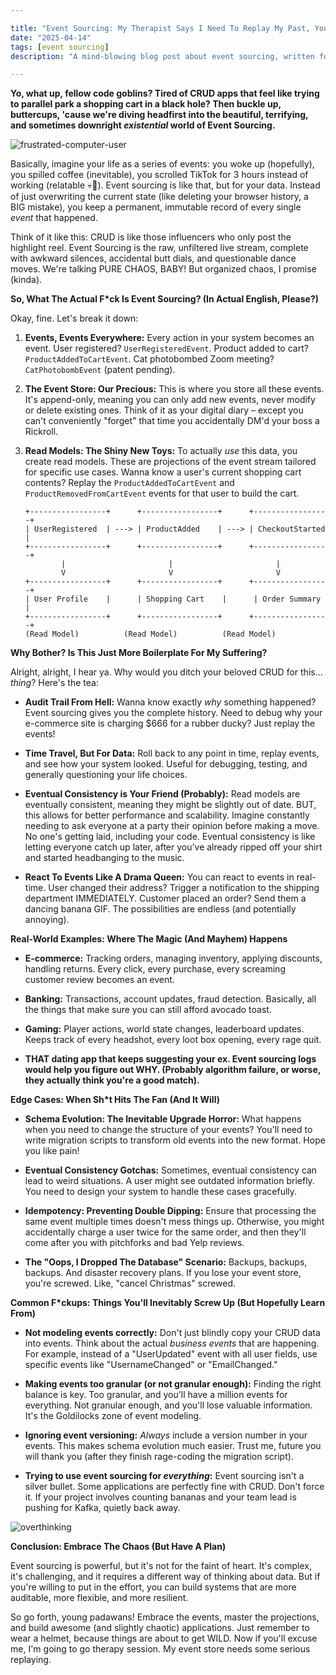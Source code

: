 ```yaml
---

title: "Event Sourcing: My Therapist Says I Need To Replay My Past, Your Database Does Too"
date: "2025-04-14"
tags: [event sourcing]
description: "A mind-blowing blog post about event sourcing, written for chaotic Gen Z engineers. Because apparently CRUD is BOOMER."

---
```


**Yo, what up, fellow code goblins? Tired of CRUD apps that feel like trying to parallel park a shopping cart in a black hole? Then buckle up, buttercups, 'cause we're diving headfirst into the beautiful, terrifying, and sometimes downright *existential* world of Event Sourcing.**

![frustrated-computer-user](https://i.imgflip.com/7r9l3j.jpg)

Basically, imagine your life as a series of events: you woke up (hopefully), you spilled coffee (inevitable), you scrolled TikTok for 3 hours instead of working (relatable 💀🙏). Event sourcing is like that, but for your data. Instead of just overwriting the current state (like deleting your browser history, a BIG mistake), you keep a permanent, immutable record of every single *event* that happened.

Think of it like this: CRUD is like those influencers who only post the highlight reel. Event Sourcing is the raw, unfiltered live stream, complete with awkward silences, accidental butt dials, and questionable dance moves. We're talking PURE CHAOS, BABY! But organized chaos, I promise (kinda).

**So, What The Actual F*ck Is Event Sourcing? (In Actual English, Please?)**

Okay, fine. Let's break it down:

1.  **Events, Events Everywhere:** Every action in your system becomes an event. User registered? `UserRegisteredEvent`. Product added to cart? `ProductAddedToCartEvent`. Cat photobombed Zoom meeting? `CatPhotobombEvent` (patent pending).

2.  **The Event Store: Our Precious:** This is where you store all these events. It's append-only, meaning you can only add new events, never modify or delete existing ones. Think of it as your digital diary – except you can't conveniently "forget" that time you accidentally DM'd your boss a Rickroll.

3.  **Read Models: The Shiny New Toys:** To actually *use* this data, you create read models. These are projections of the event stream tailored for specific use cases. Wanna know a user's current shopping cart contents? Replay the `ProductAddedToCartEvent` and `ProductRemovedFromCartEvent` events for that user to build the cart.

    ```ascii
    +-----------------+      +-----------------+      +-----------------+
    | UserRegistered  | ---> | ProductAdded    | ---> | CheckoutStarted |
    +-----------------+      +-----------------+      +-----------------+
            |                       |                       |
            V                       V                       V
    +-----------------+      +-----------------+      +-----------------+
    | User Profile    |      | Shopping Cart    |      | Order Summary   |
    +-----------------+      +-----------------+      +-----------------+
    (Read Model)          (Read Model)          (Read Model)
    ```

**Why Bother? Is This Just More Boilerplate For My Suffering?**

Alright, alright, I hear ya. Why would you ditch your beloved CRUD for this… *thing*? Here's the tea:

*   **Audit Trail From Hell:** Wanna know exactly *why* something happened? Event sourcing gives you the complete history. Need to debug why your e-commerce site is charging $666 for a rubber ducky? Just replay the events!

*   **Time Travel, But For Data:** Roll back to any point in time, replay events, and see how your system looked. Useful for debugging, testing, and generally questioning your life choices.

*   **Eventual Consistency is Your Friend (Probably):** Read models are eventually consistent, meaning they might be slightly out of date. BUT, this allows for better performance and scalability. Imagine constantly needing to ask everyone at a party their opinion before making a move. No one's getting laid, including your code. Eventual consistency is like letting everyone catch up later, after you’ve already ripped off your shirt and started headbanging to the music.

*   **React To Events Like A Drama Queen:** You can react to events in real-time. User changed their address? Trigger a notification to the shipping department IMMEDIATELY. Customer placed an order? Send them a dancing banana GIF. The possibilities are endless (and potentially annoying).

**Real-World Examples: Where The Magic (And Mayhem) Happens**

*   **E-commerce:** Tracking orders, managing inventory, applying discounts, handling returns. Every click, every purchase, every screaming customer review becomes an event.

*   **Banking:** Transactions, account updates, fraud detection. Basically, all the things that make sure you can still afford avocado toast.

*   **Gaming:** Player actions, world state changes, leaderboard updates. Keeps track of every headshot, every loot box opening, every rage quit.

*   **THAT dating app that keeps suggesting your ex. Event sourcing logs would help you figure out WHY. (Probably algorithm failure, or worse, they actually think you're a good match).**

**Edge Cases: When Sh*t Hits The Fan (And It Will)**

*   **Schema Evolution: The Inevitable Upgrade Horror:** What happens when you need to change the structure of your events? You'll need to write migration scripts to transform old events into the new format. Hope you like pain!

*   **Eventual Consistency Gotchas:** Sometimes, eventual consistency can lead to weird situations. A user might see outdated information briefly. You need to design your system to handle these cases gracefully.

*   **Idempotency: Preventing Double Dipping:** Ensure that processing the same event multiple times doesn't mess things up. Otherwise, you might accidentally charge a user twice for the same order, and then they'll come after you with pitchforks and bad Yelp reviews.

*  **The "Oops, I Dropped The Database" Scenario:** Backups, backups, backups. And disaster recovery plans. If you lose your event store, you're screwed. Like, "cancel Christmas" screwed.

**Common F\*ckups: Things You'll Inevitably Screw Up (But Hopefully Learn From)**

*   **Not modeling events correctly:** Don't just blindly copy your CRUD data into events. Think about the actual *business events* that are happening. For example, instead of a "UserUpdated" event with all user fields, use specific events like "UsernameChanged" or "EmailChanged."

*   **Making events too granular (or not granular enough):** Finding the right balance is key. Too granular, and you'll have a million events for everything. Not granular enough, and you'll lose valuable information. It's the Goldilocks zone of event modeling.

*   **Ignoring event versioning:** *Always* include a version number in your events. This makes schema evolution much easier. Trust me, future you will thank you (after they finish rage-coding the migration script).

*   **Trying to use event sourcing for *everything*:** Event sourcing isn't a silver bullet. Some applications are perfectly fine with CRUD. Don't force it. If your project involves counting bananas and your team lead is pushing for Kafka, quietly back away.

![overthinking](https://i.kym-cdn.com/photos/images/newsfeed/001/475/257/c01.jpg)

**Conclusion: Embrace The Chaos (But Have A Plan)**

Event sourcing is powerful, but it's not for the faint of heart. It's complex, it's challenging, and it requires a different way of thinking about data. But if you're willing to put in the effort, you can build systems that are more auditable, more flexible, and more resilient.

So go forth, young padawans! Embrace the events, master the projections, and build awesome (and slightly chaotic) applications. Just remember to wear a helmet, because things are about to get WILD. Now if you'll excuse me, I'm going to go therapy session. My event store needs some serious replaying.
